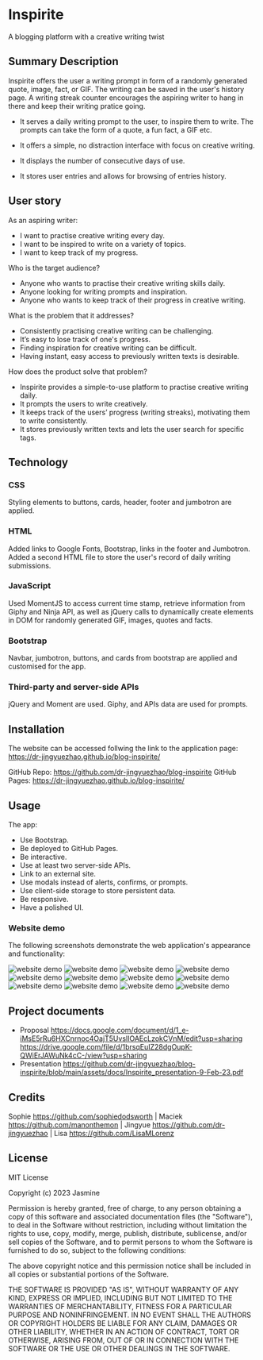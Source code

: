 # Inspirite
A blogging platform with a creative writing twist

## Summary Description
Inspirite offers the user a writing prompt in form of a randomly generated quote, image, fact, or GIF. The writing can be saved in the user's history page. A writing streak counter encourages the aspiring writer to hang in there and keep their writing pratice going.

- It serves a daily writing prompt to the user, to inspire them to write. The prompts can take the form of a quote, a fun fact, a GIF etc.

- It offers a simple, no distraction interface with focus on creative writing. 

- It displays the number of consecutive days of use.

- It stores user entries and allows for browsing of entries history.

## User story

As an aspiring writer:

- I want to practise creative writing every day.
- I want to be inspired to write on a variety of topics.
- I want to keep track of my progress.

Who is the target audience?
- Anyone who wants to practise their creative writing skills daily.
- Anyone looking for writing prompts and inspiration.
- Anyone who wants to keep track of their progress in creative writing.

What is the problem that it addresses?
- Consistently practising creative writing can be challenging. 
- It’s easy to lose track of one's progress.
- Finding inspiration for creative writing can be difficult.
- Having instant, easy access to previously written texts is desirable.

How does the product solve that problem?
- Inspirite provides a simple-to-use platform to practise creative writing daily.
- It prompts the users to write creatively.
- It keeps track of the users’ progress (writing streaks), motivating them to write consistently. 
- It stores previously written texts and lets the user search for specific tags.

## Technology
### CSS
Styling elements to buttons, cards, header, footer and jumbotron are applied.

### HTML
Added links to Google Fonts, Bootstrap, links in the footer and Jumbotron. Added a second HTML file to store the user's record of daily writing submissions.

### JavaScript
Used MomentJS to access current time stamp, retrieve information from Giphy and Ninja API, as well as jQuery calls to dynamically create elements in DOM for randomly generated GIF, images, quotes and facts.

### Bootstrap
Navbar, jumbotron, buttons, and cards from bootstrap are applied and customised for the app.

### Third-party and server-side APIs
jQuery and Moment are used. Giphy, and APIs data are used for prompts. 

## Installation
The website can be accessed follwing the link to the application page:
https://dr-jingyuezhao.github.io/blog-inspirite/

GitHub Repo: https://github.com/dr-jingyuezhao/blog-inspirite
GitHub Pages: https://dr-jingyuezhao.github.io/blog-inspirite/

## Usage
The app:
* Use Bootstrap.
* Be deployed to GitHub Pages.
* Be interactive.
* Use at least two server-side APIs.
* Link to an external site.
* Use modals instead of alerts, confirms, or prompts.
* Use client-side storage to store persistent data.
* Be responsive.
* Have a polished UI.


### Website demo
The following screenshots demonstrate the web application's appearance and functionality:

![website demo](assets/images/web_demo_home-page.jpg)
![website demo](assets/images/web_demo_quote-prompt.jpg)
![website demo](assets/images/web_demo_fact-prompt.jpg)
![website demo](assets/images/web_demo_img-prompt.jpg)
![website demo](assets/images/web_demo_gif-prompt.jpg)
![website demo](assets/images/web_demo_discard_modal.jpg)
![website demo](assets/images/web_demo_save_modal.jpg)
![website demo](assets/images/web_demo_publish_modal.jpg)
![website demo](assets/images/web_demo_saved-page_2.jpg)
![website demo](assets/images/web_demo_saved-page_draft.jpg)
![website demo](assets/images/web_demo_published-page.jpg)
![website demo](assets/images/web_demo_published-page_blog_2.jpg)


## Project documents
- Proposal
https://docs.google.com/document/d/1_e-iMsE5rRu6HXCnrnoc4OajT5UvslIOAEcLzokCVnM/edit?usp=sharing
https://drive.google.com/file/d/1brsqEuIZ28dgOupK-QWiErJAWuNk4cC-/view?usp=sharing
- Presentation
https://github.com/dr-jingyuezhao/blog-inspirite/blob/main/assets/docs/Inspirite_presentation-9-Feb-23.pdf


## Credits
Sophie https://github.com/sophiedodsworth | Maciek https://github.com/manonthemon | Jingyue https://github.com/dr-jingyuezhao | Lisa https://github.com/LisaMLorenz

## License

MIT License

Copyright (c) 2023 Jasmine

Permission is hereby granted, free of charge, to any person obtaining a copy
of this software and associated documentation files (the "Software"), to deal
in the Software without restriction, including without limitation the rights
to use, copy, modify, merge, publish, distribute, sublicense, and/or sell
copies of the Software, and to permit persons to whom the Software is
furnished to do so, subject to the following conditions:

The above copyright notice and this permission notice shall be included in all
copies or substantial portions of the Software.

THE SOFTWARE IS PROVIDED "AS IS", WITHOUT WARRANTY OF ANY KIND, EXPRESS OR
IMPLIED, INCLUDING BUT NOT LIMITED TO THE WARRANTIES OF MERCHANTABILITY,
FITNESS FOR A PARTICULAR PURPOSE AND NONINFRINGEMENT. IN NO EVENT SHALL THE
AUTHORS OR COPYRIGHT HOLDERS BE LIABLE FOR ANY CLAIM, DAMAGES OR OTHER
LIABILITY, WHETHER IN AN ACTION OF CONTRACT, TORT OR OTHERWISE, ARISING FROM,
OUT OF OR IN CONNECTION WITH THE SOFTWARE OR THE USE OR OTHER DEALINGS IN THE
SOFTWARE.